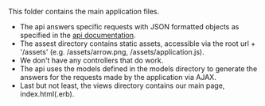 This folder contains the main application files.

* The api answers specific requests with JSON formatted objects as specified in the [api documentation](https://docs.google.com/document/d/11Wv2WuiRtMq-3hTS1WGplNsy9FHOFJr7UCbZi7-D_FA/edit#heading=h.ddqjkkw1v38o).
* The assest directory contains static assets, accessible via the root url + '/assets' (e.g. /assets/arrow.png, /assets/application.js).
* We don't have any controllers that do work.
* The api uses the models defined in the models directory to generate the answers for the requests made by the application via AJAX.
* Last but not least, the views directory contains our main page, index.html(.erb).
